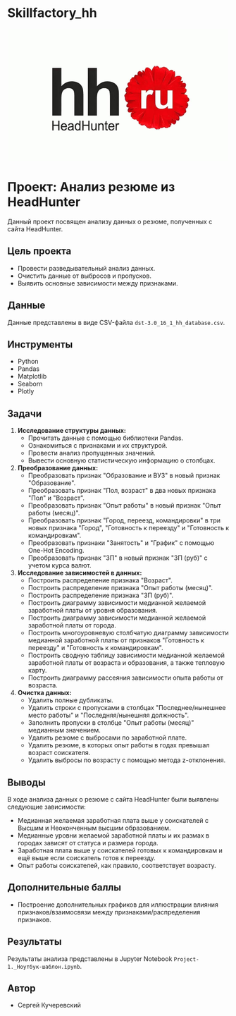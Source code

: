 # Skillfactory_hh

<p align="center"><img src="https://github.com/kuchsk/Skillfactory_hh/blob/main/hh%20label2.jpg" alt="hh label2" style="width:500px; height:300px"></p>

# Проект: Анализ резюме из HeadHunter


Данный проект посвящен анализу данных о резюме, полученных с сайта HeadHunter.

## Цель проекта

- Провести разведывательный анализ данных.
- Очистить данные от выбросов и пропусков.
- Выявить основные зависимости между признаками.

## Данные

Данные представлены в виде CSV-файла `dst-3.0_16_1_hh_database.csv`. 

## Инструменты

- Python
- Pandas
- Matplotlib
- Seaborn
- Plotly

## Задачи

1. **Исследование структуры данных:**
    - Прочитать данные с помощью библиотеки Pandas.
    - Ознакомиться с признаками и их структурой.
    - Провести анализ пропущенных значений.
    - Вывести основную статистическую информацию о столбцах.
2. **Преобразование данных:**
    - Преобразовать признак "Образование и ВУЗ" в новый признак "Образование".
    - Преобразовать признак "Пол, возраст" в два новых признака "Пол" и "Возраст".
    - Преобразовать признак "Опыт работы" в новый признак "Опыт работы (месяц)".
    - Преобразовать признак "Город, переезд, командировки" в три новых признака "Город", "Готовность к переезду" и "Готовность к командировкам".
    - Преобразовать признаки "Занятость" и "График" с помощью One-Hot Encoding.
    - Преобразовать признак "ЗП" в новый признак "ЗП (руб)" с учетом курса валют.
3. **Исследование зависимостей в данных:**
    - Построить распределение признака "Возраст".
    - Построить распределение признака "Опыт работы (месяц)".
    - Построить распределение признака "ЗП (руб)".
    - Построить диаграмму зависимости медианной желаемой заработной платы от уровня образования.
    - Построить диаграмму зависимости медианной желаемой заработной платы от города.
    - Построить многоуровневую столбчатую диаграмму зависимости медианной заработной платы от признаков "Готовность к переезду" и "Готовность к командировкам".
    - Построить сводную таблицу зависимости медианной желаемой заработной платы от возраста и образования, а также тепловую карту.
    - Построить диаграмму рассеяния зависимости опыта работы от возраста.
4. **Очистка данных:**
    - Удалить полные дубликаты.
    - Удалить строки с пропусками в столбцах "Последнее/нынешнее место работы" и "Последняя/нынешняя должность".
    - Заполнить пропуски в столбце "Опыт работы (месяц)" медианным значением.
    - Удалить резюме с выбросами по заработной плате.
    - Удалить резюме, в которых опыт работы в годах превышал возраст соискателя.
    - Удалить выбросы по возрасту с помощью метода z-отклонения.

## Выводы

В ходе анализа данных о резюме с сайта HeadHunter были выявлены следующие зависимости:

- Медианная желаемая заработная плата выше у соискателей с Высшим и Неоконченным высшим образованием.
- Медианные уровни желаемой заработной платы и их размах в городах зависят от статуса и размера города.
- Заработная плата выше у соискателей готовых к командировкам и ещё выше если соискатель готов к переезду.
- Опыт работы соискателей, как правило, соответствует возрасту.

## Дополнительные баллы

- Построение дополнительных графиков для иллюстрации влияния признаков/взаимосвязи между признаками/распределения признаков.

## Результаты

Результаты анализа представлены в Jupyter Notebook `Project-1._Ноутбук-шаблон.ipynb`.


## Автор

- Сергей Кучеревский
